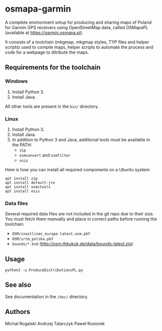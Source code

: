 # osmapa-garmin

A complete environment setup for producing and sharing maps of Poland for Garmin GPS 
receivers using OpenStreetMap data, called OSMapaPL (available at https://garmin.osmapa.pl).

It consists of a toolchain (mkgmap, mkgmap styles, TYP files and helper scripts) used to compile 
maps, helper scripts to automate the process and code for a webpage to ditribute the maps.  

## Requirements for the toolchain

### Windows

1. Install Python 3.
2. Install Java.

All other tools are present in the `bin/` directory. 

### Linux

1. Install Python 3.
2. Install Java.
3. In addition to Python 3 and Java, additional tools must be available in the PATH:
    - `zip`
    - `osmconvert` and `osmfilter`
    - `nsis`

Here is how you can install all required components on a Ubuntu system:
```
apt install zip
apt install default-jre
apt install osmctools
apt install nsis
```

### Data files

Several required data files are not included in the git repo due to their size. You must fetch them 
manually and place in correct paths before running the toolchain. 

- `OSM/coastlines_europe-latest.osm.pbf`
- `OSM/srtm_polska.pbf`
- `bounds/*.bnd`  (http://osm.thkukuk.de/data/bounds-latest.zip)

## Usage

```python3 -u ProduceDistributionsPL.py```

## See also

See documentation in the `/doc/` directory.

## Authors

Michał Rogalski 
Andrzej Talarczyk
Paweł Kosiorek

